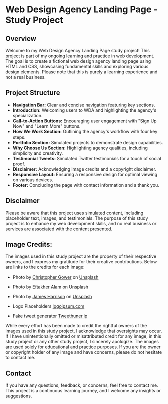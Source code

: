  # Web Design Agency Landing Page - Study Project

## Overview

Welcome to my Web Design Agency Landing Page study project! This project is part of my ongoing learning and practice in web development. The goal is to create a fictional web design agency landing page using HTML and CSS, showcasing fundamental skills and exploring various design elements. Please note that this is purely a learning experience and not a real business.

## Project Structure

- **Navigation Bar:** Clear and concise navigation featuring key sections.
- **Introduction:** Welcoming users to WDA and highlighting the agency's specialization.
- **Call-to-Action Buttons:** Encouraging user engagement with "Sign Up Now" and "Learn More" buttons.
- **How We Work Section:** Outlining the agency's workflow with four key steps.
- **Portfolio Section:** Simulated projects to demonstrate design capabilities.
- **Why Choose Us Section:** Highlighting agency qualities, including simplicity and creativity.
- **Testimonial Tweets:** Simulated Twitter testimonials for a touch of social proof.
- **Disclaimer:** Acknowledging image credits and a copyright disclaimer.
- **Responsive Layout:** Ensuring a responsive design for optimal viewing on various devices.
- **Footer:** Concluding the page with contact information and a thank you.

## Disclaimer

Please be aware that this project uses simulated content, including placeholder text, images, and testimonials. The purpose of this study project is to enhance my web development skills, and no real business or services are associated with the content presented.



## Image Credits:
The images used in this study project are the property of their respective owners, and I express my gratitude for their creative contributions. Below are links to the credits for each image:

- Photo by <a href="https://unsplash.com/@cgower?utm_content=creditCopyText&utm_medium=referral&utm_source=unsplash">Christopher Gower</a> on <a href="https://unsplash.com/photos/a-macbook-with-lines-of-code-on-its-screen-on-a-busy-desk-m_HRfLhgABo?utm_content=creditCopyText&utm_medium=referral&utm_source=unsplash">Unsplash</a>
- Photo by <a href="https://unsplash.com/@easiblu?utm_content=creditCopyText&utm_medium=referral&utm_source=unsplash">Eftakher Alam</a> on <a href="https://unsplash.com/photos/grey-flat-screen-computer-monitor-i1VQZsU86ok?utm_content=creditCopyText&utm_medium=referral&utm_source=unsplash">Unsplash</a>
- Photo by <a href="https://unsplash.com/@jstrippa?utm_content=creditCopyText&utm_medium=referral&utm_source=unsplash">James Harrison</a> on <a href="https://unsplash.com/photos/black-laptop-computer-turned-on-on-table-vpOeXr5wmR4?utm_content=creditCopyText&utm_medium=referral&utm_source=unsplash">Unsplash</a>
  
  

- Logo Placeholders <a href="https://logoipsum.com">logoipsum.com</a>
- Fake tweet generator <a href="https://tweethunter.io">Tweethuner.ip</a>

While every effort has been made to credit the rightful owners of the images used in this study project, I acknowledge that oversights may occur. If I have unintentionally omitted or misattributed credit for any image, in this study project or any other study project, I sincerely apologize. The images are used solely for educational and practice purposes. If you are the owner or copyright holder of any image and have concerns, please do not hesitate to contact me.

## Contact

If you have any questions, feedback, or concerns, feel free to contact me. This project is a continuous learning journey, and I welcome any insights or suggestions. 